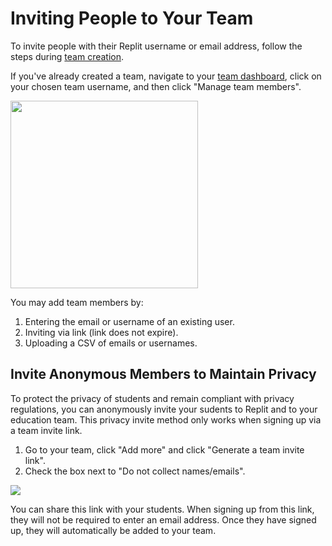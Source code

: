 # Inviting People to Your Team


To invite people with their Replit username or email address, follow the steps during [team creation](https://docs.replit.com/Teams/Intro). 


If you've already created a team, navigate to your [team dashboard](https://replit.com/teams), click on your chosen team username, and then click "Manage team members".

<img style="width: 300px" src="/images/teamsForEducation/manageTeamMembers.png" />

You may add team members by:

1. Entering the email or username of an existing user.
2. Inviting via link (link does not expire).
3. Uploading a CSV of emails or usernames.

## Invite Anonymous Members to Maintain Privacy

To protect the privacy of students and remain compliant with privacy regulations, you can anonymously invite your sudents to Replit and to your education team. This privacy invite method only works when signing up via a team invite link.

1. Go to your team, click "Add more" and click "Generate a team invite link".
2. Check the box next to "Do not collect names/emails".

<img src="/images/teamsForEducation/privacy-invite.png" />

You can share this link with your students. When signing up from this link, they will not be required to enter an email address. Once they have signed up, they will automatically be added to your team.
